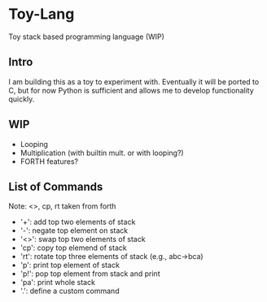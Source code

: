 # Toy-Lang

Toy stack based programming language (WIP)

## Intro

I am building this as a toy to experiment with. Eventually it will be ported to C,
but for now Python is sufficient and allows me to develop functionality quickly.

## WIP

+ Looping
+ Multiplication (with builtin mult. or with looping?)
+ FORTH features?

## List of Commands
Note: <>, cp, rt taken from forth

+ '+': add top two elements of stack
+ '-': negate top element on stack
+ '<>': swap top two elements of stack
+ 'cp': copy top elemend of stack
+ 'rt': rotate top three elements of stack (e.g., abc->bca)
+ 'p': print top element of stack
+ 'p!': pop top element from stack and print
+ 'pa': print whole stack
+ '.': define a custom command
